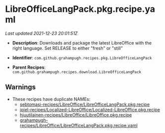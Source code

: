 # LibreOfficeLangPack.pkg.recipe.yaml

_Last updated 2021-12-23 20:01:51Z_

- **Description**: Downloads and package the latest LibreOffice with the right language. Set RELEASE to either "fresh" or "still"

- **Identifier**: `com.github.grahampugh.recipes.pkg.LibreOfficeLangPack`

- **Parent Recipes**: `com.github.grahampugh.recipes.download.LibreOfficeLangPack`


## Warnings

- These recipes have duplicate NAMEs:
    - [sebtomasi-recipes/LibreOffice/LibreOfficeLangPack.pkg.recipe](/autopkg-dupe-tracker/sebtomasi-recipes/LibreOffice/LibreOfficeLangPack.pkg.recipe)
    - [jpiel-recipes/Localized-LibreOffice/Localized-LibreOffice.pkg.recipe](/autopkg-dupe-tracker/jpiel-recipes/Localized-LibreOffice/Localized-LibreOffice.pkg.recipe)
    - [hjuutilainen-recipes/LibreOffice/LibreOffice.pkg.recipe](/autopkg-dupe-tracker/hjuutilainen-recipes/LibreOffice/LibreOffice.pkg.recipe)
    - [grahampugh-recipes/LibreOffice/LibreOfficeLangPack.pkg.recipe.yaml](/autopkg-dupe-tracker/grahampugh-recipes/LibreOffice/LibreOfficeLangPack.pkg.recipe.yaml)